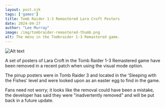 ```yaml
---
layout: post.njk 
tags: ['games']
title: Tomb Raider 1-3 Remastered Lara Croft Posters
date: 2024-04-27
author: "Lee Murray"
image: /img/tombraider-remastered-thumb.png
alt: The menu in the Tombraider 1-3 Remastered game.
---
```



![Alt text](/img/tombraider-1-3-remastered.png "A Sony TV on a wall disaplaying the Tombraider 1-3 Remastered game.")

A set of posters of Lara Croft in the Tomb Raider 1-3 Remastered game have been removed in a recent patch when using the visual mode option.

The pinup posters were in Tomb Raider 3 and located in the 'Sleeping with the Fishes' level and were looked upon as an easter egg to find in the game.

Fans need not worry; it looks like the removal could have been a mistake, the developer has said they were "inadvertently removed" and will be put back in a future update.



